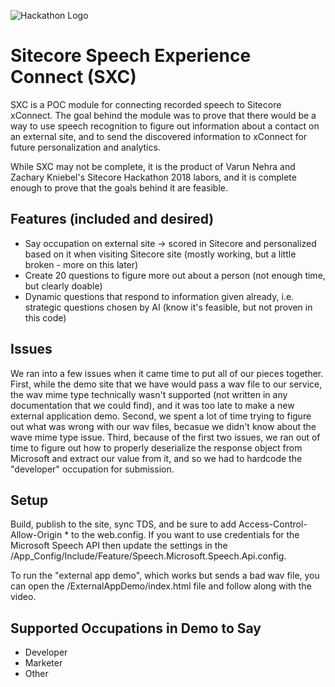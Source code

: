 ![Hackathon Logo](documentation/images/hackathon.png?raw=true "Hackathon Logo")

# Sitecore Speech Experience Connect (SXC)

SXC is a POC module for connecting recorded speech to Sitecore xConnect. The goal behind the module was to prove that there would be a way to use speech recognition to figure out information about a contact on an external site, and to send the discovered information to xConnect for future personalization and analytics.

While SXC may not be complete, it is the product of Varun Nehra and Zachary Kniebel's Sitecore Hackathon 2018 labors, and it is complete enough to prove that the goals behind it are feasible.

## Features (included and desired)

* Say occupation on external site -> scored in Sitecore and personalized based on it when visiting Sitecore site (mostly working, but a little broken - more on this later)
* Create 20 questions to figure more out about a person (not enough time, but clearly doable)
* Dynamic questions that respond to information given already, i.e. strategic questions chosen by AI (know it's feasible, but not proven in this code)

## Issues

We ran into a few issues when it came time to put all of our pieces together. First, while the demo site that we have would pass a wav file to our service, the wav mime type technically wasn't supported (not written in any documentation that we could find), and it was too late to make a new external application demo. Second, we spent a lot of time trying to figure out what was wrong with our wav files, becasue we didn't know about the wave mime type issue. Third, because of the first two issues, we ran out of time to figure out how to properly deserialize the response object from Microsoft and extract our value from it, and so we had to hardcode the "developer" occupation for submission.

## Setup

Build, publish to the site, sync TDS, and be sure to add Access-Control-Allow-Origin \* to the web.config. If you want to use credentials for the Microsoft Speech API then update the settings in the /App\_Config/Include/Feature/Speech.Microsoft.Speech.Api.config. 

To run the "external app demo", which works but sends a bad wav file, you can open the /ExternalAppDemo/index.html file and follow along with the video. 

## Supported Occupations in Demo to Say

* Developer
* Marketer
* Other



